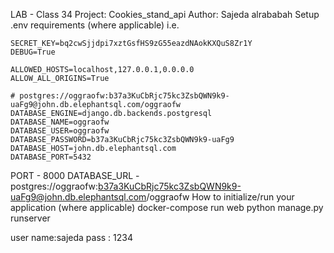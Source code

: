 LAB - Class 34
Project: Cookies_stand_api
Author: Sajeda alrababah
Setup .env requirements (where applicable) i.e.

``````
SECRET_KEY=bq2cwSjjdpi7xztGsfHS9zG55eazdNAokKXQuS8Zr1Y
DEBUG=True

ALLOWED_HOSTS=localhost,127.0.0.1,0.0.0.0
ALLOW_ALL_ORIGINS=True

# postgres://oggraofw:b37a3KuCbRjc75kc3ZsbQWN9k9-uaFg9@john.db.elephantsql.com/oggraofw
DATABASE_ENGINE=django.db.backends.postgresql
DATABASE_NAME=oggraofw
DATABASE_USER=oggraofw
DATABASE_PASSWORD=b37a3KuCbRjc75kc3ZsbQWN9k9-uaFg9
DATABASE_HOST=john.db.elephantsql.com
DATABASE_PORT=5432
``````



PORT - 8000
DATABASE_URL -  postgres://oggraofw:b37a3KuCbRjc75kc3ZsbQWN9k9-uaFg9@john.db.elephantsql.com/oggraofw
How to initialize/run your application (where applicable) docker-compose run web python manage.py runserver

user name:sajeda
pass : 1234

